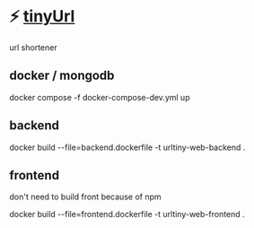 # ⚡ [tinyUrl](https://tinyurl-hmcg.onrender.com)

url shortener

## docker / mongodb

docker compose -f docker-compose-dev.yml up

## backend

docker build --file=backend.dockerfile  -t urltiny-web-backend .

## frontend

don't need to build front because of npm

docker build --file=frontend.dockerfile  -t urltiny-web-frontend .

